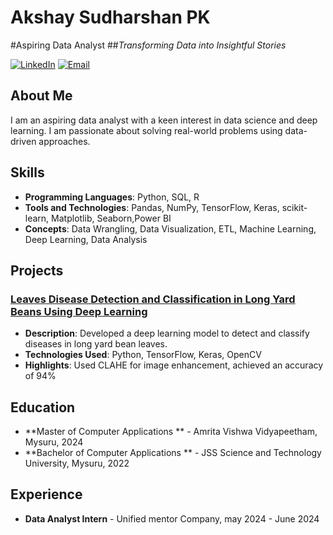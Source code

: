 # Akshay Sudharshan PK

#Aspiring Data Analyst
##_Transforming Data into Insightful Stories_

[![LinkedIn](https://img.shields.io/badge/LinkedIn-Profile-blue)](https://www.linkedin.com/in/akshay-sudharshan-pk/)
[![Email](https://img.shields.io/badge/Email-Contact-red)](mailto:aks123pk@gmail.com)

## About Me
I am an aspiring data analyst with a keen interest in data science and deep learning. I am passionate about solving real-world problems using data-driven approaches.

## Skills
- **Programming Languages**: Python, SQL, R
- **Tools and Technologies**: Pandas, NumPy, TensorFlow, Keras, scikit-learn, Matplotlib, Seaborn,Power BI
- **Concepts**: Data Wrangling, Data Visualization, ETL, Machine Learning, Deep Learning, Data Analysis 

## Projects

### [Leaves Disease Detection and Classification in Long Yard Beans Using Deep Learning](https://github.com/Akshay-pk12/leaf-disease-detection)
- **Description**: Developed a deep learning model to detect and classify diseases in long yard bean leaves.
- **Technologies Used**: Python, TensorFlow, Keras, OpenCV
- **Highlights**: Used CLAHE for image enhancement, achieved an accuracy of 94%

## Education
- **Master of Computer Applications ** - Amrita Vishwa Vidyapeetham, Mysuru, 2024
- **Bachelor of Computer Applications ** - JSS Science and Technology University, Mysuru, 2022



## Experience
- **Data Analyst Intern** - Unified mentor Company, may 2024 - June 2024


